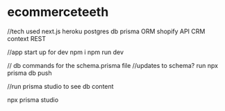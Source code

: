 # ecommerceteeth
//tech used
next.js
heroku
postgres db 
prisma ORM 
shopify API CRM 
context
REST

//app start up for dev
npm i
npm run dev 


// db commands for the schema.prisma file
//updates to schema? run
npx prisma db push

//run prisma studio to see db content 

npx prisma studio

